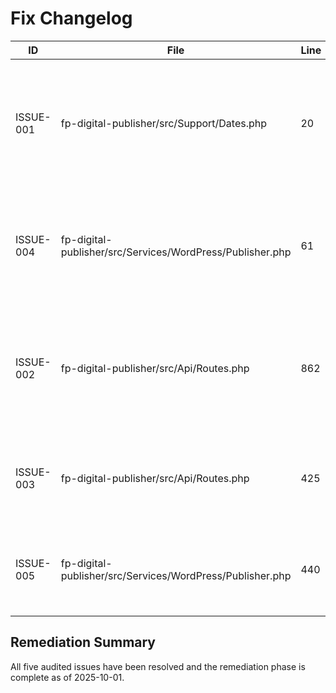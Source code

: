 # Fix Changelog

| ID | File | Line | Severity | Fix summary | Commit |
| --- | --- | --- | --- | --- | --- |
| ISSUE-001 | fp-digital-publisher/src/Support/Dates.php | 20 | High | Align default timezone helpers and option sanitizers with the site timezone, falling back to UTC when unavailable. | fix(functional): align timezone defaults with site settings (ISSUE-001) |
| ISSUE-004 | fp-digital-publisher/src/Services/WordPress/Publisher.php | 61 | High | Switch to the target blog before scheduling posts so multisite jobs honor each site's timezone. | fix(multisite): switch to target blog before scheduling posts (ISSUE-004) |
| ISSUE-002 | fp-digital-publisher/src/Api/Routes.php | 862 | Medium | Allow Authorization-based REST integrations to bypass nonce checks while keeping CSRF protection for cookie sessions. | fix(api): allow application password auth without nonce (ISSUE-002) |
| ISSUE-003 | fp-digital-publisher/src/Api/Routes.php | 425 | Medium | Paginate plan listings directly in SQL and return totals without loading the entire table. | fix(performance): paginate plan listing query (ISSUE-003) |
| ISSUE-005 | fp-digital-publisher/src/Services/WordPress/Publisher.php | 440 | Low | Localize the fallback WordPress error message using the plugin text domain. | fix(i18n): translate fallback WordPress error message (ISSUE-005) |

## Remediation Summary

All five audited issues have been resolved and the remediation phase is complete as of 2025-10-01.
